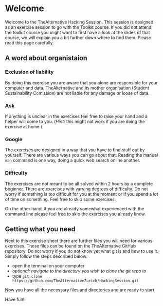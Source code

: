 # Welcome

Welcome to the TheAlternative Hacking Session. This session is designed as an exercise session to go with the Toolkit course. If you did not attend the toolkit course you might want to first have a look at the slides of that course, we will explain you a bit further down where to find them. Please read this page carefully.  

## A word about organistaion

### Exclusion of liability

By doing this exercise you are aware that you alone are responsible for your computer and data. TheAlternative and its mother organisation (Student Sustainability Comission) are not liable for any damage or loose of data.

### Ask

If anything is unclear in the exercises feel free to raise your hand and a helper will come to you. (*Hint:* this might not work if you are doing the exercise at home.)

### Google

The exercises are designed in a way that you have to find stuff out by yourself. There are various ways you can go about that. Reading the manual `man` command is one way, doing a quick web search online another.

### Difficulty

The exercises are not meant to be all solved within 2 hours by a complete beginner. There are exercises with varying degrees of difficulty. Do not worry if something is too difficult for you at the moment or if you spend a lot of time on something. Feel free to skip some exercises.

On the other hand, if you are already somewhat experienced with the command line please feel free to skip the exercises you already know.


## Getting what you need

Next to this exercise sheet there are further files you will need for various exercises. Those files can be found on the TheAlternative GitHub repository. Do not worry if you do not know yet what git is and how to use it. Simply follow the steps described below:

* open the terminal on your computer
* *optional: navigate to the directory you wish to clone the git repo to*
* type `git clone https://github.com/TheAlternativeZurich/HackingSession.git`

Now you have all the necessary files and directories and are ready to start.

Have fun!
